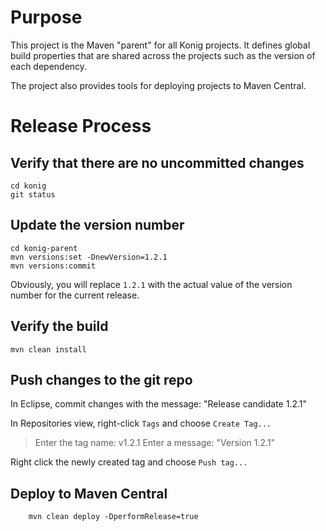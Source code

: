 # Purpose

This project is the Maven "parent" for all Konig projects.  It defines global build
properties that are shared across the projects such as the version of each dependency.

The project also provides tools for deploying projects to Maven Central.

# Release Process

## Verify that there are no uncommitted changes

```
cd konig
git status
```

## Update the version number

```
cd konig-parent
mvn versions:set -DnewVersion=1.2.1
mvn versions:commit
```

Obviously, you will replace `1.2.1` with the actual value of the version number for
the current release.

## Verify the build

```
mvn clean install
```

## Push changes to the git repo

In Eclipse, commit changes with the message: "Release candidate 1.2.1"

In Repositories view, right-click `Tags` and choose `Create Tag...`

> Enter the tag name: v1.2.1
> Enter a message: "Version 1.2.1"

Right click the newly created tag and choose `Push tag...`

## Deploy to Maven Central

```
	mvn clean deploy -DperformRelease=true
```


